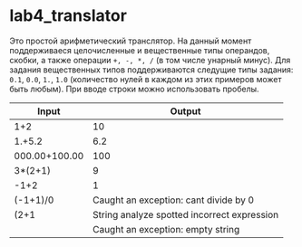 # lab4_translator
Это простой арифметический транслятор.
На данный момент поддерживаеся целочисленные и вещественные типы операндов, скобки,
а также операции `+, -, *, /` (в том числе унарный минус).
Для задания вещественных типов поддерживаются
следущие типы задания: `0.1`, `0.0`, `1.`, `1.0`
(количество нулей в каждом из этих примеров может быть любым).
При вводе строки можно использовать пробелы.

|Input|Output|
|---|---|
|1+2|10|
|1.+5.2|6.2|
|000.00+100.00|100|
|3*(2+1)|9|
|-1+2|1|
|(-1+1)/0|Caught an exception: cant divide by 0|
|(2+1|String analyze spotted incorrect expression|
||Caught an exception: empty string|